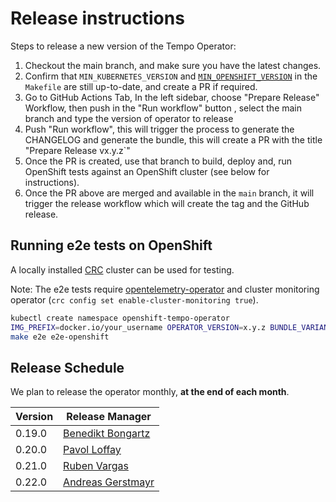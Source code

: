 # Release instructions

Steps to release a new version of the Tempo Operator:

1. Checkout the main branch, and make sure you have the latest changes.
1. Confirm that `MIN_KUBERNETES_VERSION` and [`MIN_OPENSHIFT_VERSION`](https://access.redhat.com/support/policy/updates/openshift#dates) in the `Makefile` are still up-to-date, and create a PR if required.
1. Go to GitHub Actions Tab, In the left sidebar, choose "Prepare Release" Workflow, then push in the "Run workflow" button , select the main branch and type the version of operator to release
1. Push "Run workflow", this will trigger the process to generate the CHANGELOG and generate the bundle, this will create a PR with the title "Prepare Release vx.y.z`"
1. Once the PR is created, use that branch to build, deploy and, run OpenShift tests against an OpenShift cluster (see below for instructions).
1. Once the PR above are merged and available in the `main` branch, it will trigger the release workflow which will create the tag and the GitHub release.

## Running e2e tests on OpenShift
A locally installed [CRC](https://github.com/crc-org/crc) cluster can be used for testing.

Note: The e2e tests require [opentelemetry-operator](https://github.com/open-telemetry/opentelemetry-operator) and cluster monitoring operator (`crc config set enable-cluster-monitoring true`).

```bash
kubectl create namespace openshift-tempo-operator
IMG_PREFIX=docker.io/your_username OPERATOR_VERSION=x.y.z BUNDLE_VARIANT=openshift OPERATOR_NAMESPACE=openshift-tempo-operator make build docker-build docker-push bundle bundle-build bundle-push olm-deploy
make e2e e2e-openshift
```

## Release Schedule
We plan to release the operator monthly, **at the end of each month**.

| Version | Release Manager                                          |
|---------| -------------------------------------------------------- |
|  0.19.0 | [Benedikt Bongartz](https://github.com/frzifus)          |
|  0.20.0 | [Pavol Loffay](https://github.com/pavolloffay)           |
|  0.21.0 | [Ruben Vargas](https://github.com/rubenvp8510)           |
|  0.22.0 | [Andreas Gerstmayr](https://github.com/andreasgerstmayr) |
